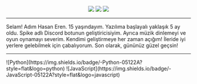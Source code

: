 <p align="center">
 <a href="https://discord.com/users/841610694281658378" target"_blank"><img src="https://img.shields.io/badge/Discord%20-7289DA.svg?&style=for-the-badge&logo=discord&logoColor=white"></a>
  <a href="https://www.github.com/HasanKGitHub" target"_blank"><img src="https://img.shields.io/badge/GitHub%20-191717.svg?&style=for-the-badge&logo=github&logoColor=white"></a>
   <a href="https://www.instagram.com/hasank.js" target"_blank"><img src="https://img.shields.io/badge/INSTAGRAM%20-DC3175.svg?&style=for-the-badge&logo=instagram&logoColor=white"></a>

<hr>
<p>Selam! Adım Hasan Eren. 15 yaşındayım. Yazılıma başlayalı yaklaşık 5 ay oldu. Spike adlı Discord botunun geliştiricisiyim. Ayrıca müzik dinlemeyi ve oyun oynamayı severim.
 Kendimi geliştirmeye her zaman açığım! İleride iyi yerlere gelebilmek için çabalıyorum. Son olarak, gününüz güzel geçsin!
 </p>
<hr>
![Python](https://img.shields.io/badge/-Python-05122A?style=flat&logo=python)
![JavaScript](https://img.shields.io/badge/-JavaScript-05122A?style=flat&logo=javascript)
